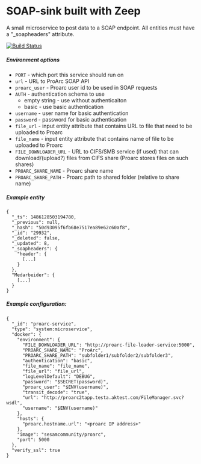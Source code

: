 # SOAP-sink built with Zeep

A small microservice to post data to a SOAP endpoint.
All entities must have a "_soapheaders" attribute.

[![Build Status](https://travis-ci.org/sesam-community/proarc.svg?branch=master)](https://travis-ci.org/sesam-community/proarc)

##### Environment options

* `PORT` - which port this service should run on
* `url` - URL to ProArc SOAP API
* `proarc_user` - Proarc user id to be used in SOAP requests
* `AUTH` - authentication schema to use
    * empty string - use without authenticaiton
    * basic - use basic authentication
* `username` - user name for basic authentication
* `password` - password for basic authentication
* `file_url` - input entity attribute that contains URL to file
that need to be uploaded to Proarc
* `file_name` - input entity attribute that contains name of file 
to be uploaded to Proarc
* `FILE_DOWNLOADER_URL` - URL to CIFS/SMB service (if used) that can download/(upload?)
files from CIFS share (Proarc stores files on such shares)
* `PROARC_SHARE_NAME` - Proarc share name 
* `PROARC_SHARE_PATH` - Proarc path to shared folder (relative to share name)

##### Example entity
```
{
  "_ts": 1486128503194780,
  "_previous": null,
  "_hash": "50d93095f6fb68e7517ea89e62c60af8",
  "_id": "29932",
  "_deleted": false,
  "_updated": 8,
  "_soapheaders": {
    "header": {
      [...]
    }
  },
  "Medarbeider": {
    [...]
  }
}
```
##### Example configuration:

```
{
  "_id": "proarc-service",
  "type": "system:microservice",
  "docker": {
    "environment": {
      "FILE_DOWNLOADER_URL": "http://proarc-file-loader-service:5000",
      "PROARC_SHARE_NAME": "ProArc",
      "PROARC_SHARE_PATH": "subfolder1/subfolder2/subfolder3",
      "authentication": "basic",
      "file_name": "file_name",
      "file_url": "file_url",
      "logLevelDefault": "DEBUG",
      "password": "$SECRET(password)",
      "proarc_user": "$ENV(username)",
      "transit_decode": "true",
      "url": "http://proarc2tapp.testa.aktest.com/FileManager.svc?wsdl",
      "username": "$ENV(username)"
    },
    "hosts": {
      "proarc.hostname.url": "<proarc IP address>"
    },
    "image": "sesamcommunity/proarc",
    "port": 5000
  },
  "verify_ssl": true
}

```